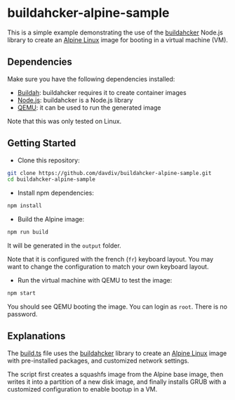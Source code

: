 # buildahcker-alpine-sample

This is a simple example demonstrating the use of the [buildahcker](https://github.com/davdiv/buildahcker) Node.js library to create an [Alpine Linux](https://www.alpinelinux.org/) image for booting in a virtual machine (VM).

## Dependencies

Make sure you have the following dependencies installed:

- [Buildah](https://buildah.io): buildahcker requires it to create container images
- [Node.js](https://nodejs.org): buildahcker is a Node.js library
- [QEMU](https://www.qemu.org): it can be used to run the generated image

Note that this was only tested on Linux.

## Getting Started

- Clone this repository:

```bash
git clone https://github.com/davdiv/buildahcker-alpine-sample.git
cd buildahcker-alpine-sample
```

- Install npm dependencies:

```bash
npm install
```

- Build the Alpine image:

```bash
npm run build
```

It will be generated in the `output` folder.

Note that it is configured with the french (`fr`) keyboard layout. You may want to change the configuration to match your own keyboard layout.

- Run the virtual machine with QEMU to test the image:

```bash
npm start
```

You should see QEMU booting the image. You can login as `root`. There is no password.

## Explanations

The [build.ts](./build.ts) file uses the [buildahcker](https://github.com/davdiv/buildahcker) library to create an [Alpine Linux](https://www.alpinelinux.org/) image with pre-installed packages, and customized network settings.

The script first creates a squashfs image from the Alpine base image, then writes it into a partition of a new disk image, and finally installs GRUB with a customized configuration to enable bootup in a VM.
